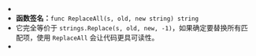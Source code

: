 -
- **函数签名：**`func ReplaceAll(s, old, new string) string`
- 它完全等价于 `strings.Replace(s, old, new, -1)`，如果确定要替换所有匹配项，使用 `ReplaceAll` 会让代码更具可读性。
-